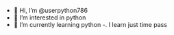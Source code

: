 - 👋 Hi, I’m @userpython786
- 👀 I’m interested in python
- 🌱 I’m currently learning python
-.    I learn just time pass


<!---
userpython786/userpython786 is a ✨ special ✨ repository because its `README.md` (this file) appears on your GitHub profile.
You can click the Preview link to take a look at your changes.
--->
